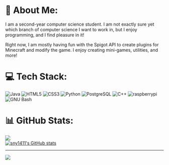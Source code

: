 
# 💫 About Me:
I am a second-year computer science student. I am not exactly sure yet which branch of computer science I want to work in, but I enjoy programming, and I find pleasure in it!

Right now, I am mostly having fun with the Spigot API to create plugins for Minecraft and modify the game. I enjoy creating mini-games, utilities, and more!

# 💻 Tech Stack:

![Java](https://img.shields.io/badge/java-%23ED8B00.svg?style=for-the-badge&logo=CoffeeScript&logoColor=white)
![HTML5](https://img.shields.io/badge/html5-%23E34F26.svg?style=for-the-badge&logo=html5&logoColor=white) 
![CSS3](https://img.shields.io/badge/css3-%231572B6.svg?style=for-the-badge&logo=css3&logoColor=white)
![Python](https://img.shields.io/badge/Python-306998.svg?style=for-the-badge&logo=Python&logoColor=white)
![PostgreSQL](https://img.shields.io/badge/PostgreSQL-5EAE33.svg?style=for-the-badge&logo=PostgreSQL&logoColor=white)
![C++](https://img.shields.io/badge/C++-AF27AA.svg?style=for-the-badge&logo=C++&logoColor=white)
![raspberrypi](https://img.shields.io/badge/raspberrypi-E42A2A.svg?style=for-the-badge&logo=raspberrypi&logoColor=white)
![GNU Bash](https://img.shields.io/badge/Bash-AA00FF.svg?style=for-the-badge&logo=GNUBash&logoColor=white)


# 📊 GitHub Stats:

![](https://github-readme-streak-stats.herokuapp.com/?user=sny1411&theme=dark&hide_border=true) </br>
[![sny1411's GitHub stats](https://github-readme-stats.vercel.app/api/top-langs?username=sny1411&theme=dark&show_icons=true&hide_border=true)](https://github.com/sny1411)

---
[![](https://visitcount.itsvg.in/api?id=sny1411&label=Profile%20Views&color=0&icon=0&pretty=false)](https://visitcount.itsvg.in)


